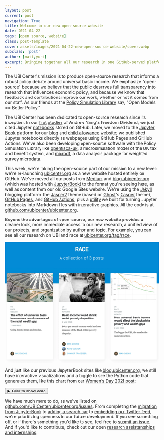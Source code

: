 ```yaml
---
layout: post
current: post
navigation: True
title: Welcome to our new open-source website
date: 2021-04-22
tags: [open source, website]
class: post-template
cover: assets/images/2021-04-22-new-open-source-website/cover.webp
subclass: 'post'
author: [matt,yuri]
excerpt: Bringing together all our research in one GitHub-served platform.
---
```


<head>
  <script src="https://cdn.plot.ly/plotly-latest.min.js"></script>
  <script src="https://ajax.googleapis.com/ajax/libs/jquery/3.5.1/jquery.min.js"></script>
</head>


The UBI Center's mission is to produce open-source research that informs a robust policy debate around universal basic income. We emphasize "open-source" because we believe that the public deserves full transparency into research that influences economic policy, and because we know that feedback and contributions improve our work, whether or not it comes from our staff. As our friends at the [Policy Simulation Library](http://pslmodels.org/) say, "Open Models == Better Policy."

The UBI Center has been dedicated to open-source research since its inception. In our [first](https://www.ubicenter.org/distributional-analysis-of-andrew-yangs-freedom-dividend) [studies](https://www.ubicenter.org/budgetneutral-version-of-andrew-yangs-freedom-dividend) of Andrew Yang's Freedom Dividend, we just cited Jupyter [notebooks](https://github.com/UBICenter/ubi-center/tree/master/notebooks/yang) stored on GitHub. Later, we moved to the [Jupyter Book](https://jupyterbook.org/) platform for our [blog](blog.ubicenter.org) and [child allowance](child-allowance.ubicenter.org) website; we published Jupyter notebooks directly as webpages using GitHub Pages and GitHub Actions. We've also been developing open-source software with the Policy Simulation Library like [openfisca-uk](github.com/pslmodels/openfisca-uk), a microsimulation model of the UK tax and benefit system, and [microdf](github.com/pslmodels/microdf), a data analysis package for weighted survey microdata.

This week, we're taking the open-source part of our mission to a new level: we're re-launching [ubicenter.org](ubicenter.org) as a new website hosted entirely on GitHub. We've moved all our posts from [Medium](https://medium.com/ubicenter) and [blog.ubicenter.org](blog.ubicenter.org) (which was hosted with [JupyterBook](https://jupyterbook.org/)) to the format you're seeing here, as well as content from our old Google Sites website. We're using the [Jekyll](https://jekyllrb.com/) blogging platform, the [Jasper2](https://github.com/jekyller/jasper2) theme (based on [Ghost](https://ghost.org/)'s [Casper](https://github.com/TryGhost/Casper) theme), [GitHub Pages](https://pages.github.com/), and [GitHub Actions](https://github.com/features/actions), plus a [utility](github.com/UBICenter/plotly-converter) we built for turning Jupyter notebooks into Markdown files with interactive graphics. All the code is at [github.com/ubicenter/ubicenter.org](github.com/ubicenter/ubicenter.org).

Beyond the advantages of open-source, our new website provides a cleaner look, more immediate access to our new research, a unified view of our projects, and organization by author and topic. For example, you can see all our research on UBI and race at [ubicenter.org/tag/race](https://ubicenter.org/tag/race).


![Posts with the "race" tag](assets/images/2021-04-22-new-open-source-website/race-tag.webp "image_tooltip")


And just like our previous JupyterBook sites like [blog.ubicenter.org](https://blog.ubicenter.org/), we still have interactive visualizations and a toggle to see the Python code that generates them, like this chart from our [Women's Day 2021 post](https://www.ubicenter.org/womens-day-2021):


<button class="code-button" id="button1" onclick="f1()">&#9654; Click to show code</button>
<div class="code-cell" id="asset_code_1" style="display: none;">
  <pre>
    <code>
import microdf as mdf
import numpy as np
import pandas as pd
import plotly.express as px
import ubicenter

df = pd.read_csv(
    "https://github.com/MaxGhenis/datarepo/raw/master/pppub20.csv.gz",
    usecols=[
        "MARSUPWT",
        "SPM_RESOURCES",
        "SPM_POVTHRESHOLD",
        "SPM_WEIGHT",
        "SPM_NUMPER",
        "A_SEX",
        "A_AGE",
        "SPM_ID",
        "AGI",
    ],
)
df.columns = df.columns.str.lower()
df["weight"] = df.marsupwt / 100
df["spm_weight"] = df.spm_weight / 100
df["female"] = df.a_sex == 2
df["poverty"] = df.spm_resources < df.spm_povthreshold
df["deep_poverty"] = df.spm_resources < (df.spm_povthreshold / 2)
df["sex"] = np.where(df.female, "Female", "Male")

spm = df.groupby(
    ["spm_id", "spm_resources", "spm_weight", "spm_povthreshold", "spm_numper"]
)[["agi"]].sum()
spm["agi_pos"] = np.maximum(spm.agi, 0)
spm.reset_index(inplace=True)

total_population = df.weight.sum()
total_agi_pos = mdf.weighted_sum(spm, "agi_pos", "spm_weight")

# Bin into ages aligning with 18 year old threshold.
DARK_PURPLE = "#46296E"  # Official Intl Womens Day Color.
LIGHT_PURPLE = "#907EA8"  # Lightened version.
DARK_GREY = "#9E9E9E"  # Gray 500 from Material Design.
LIGHT_GREY = "#BDBDBD"  # Gray 400.

COLOR_MAP = {
    "Female": DARK_PURPLE,
    "Male": LIGHT_GREY,
    "Female poverty": DARK_PURPLE,
    "Female deep poverty": LIGHT_PURPLE,
    "Male poverty": DARK_GREY,
    "Male deep poverty": LIGHT_GREY,
    "Poverty": DARK_PURPLE,
    "Deep poverty": LIGHT_PURPLE,
}

df["age_group"] = pd.cut(df.a_age + 1, np.arange(0, 91, 5), labels=np.arange(0, 86, 5))
pov_age = mdf.weighted_mean(
    df, ["poverty", "deep_poverty"], "marsupwt", groupby=["age_group", "sex"]
)
pov_age = pov_age.round(3)
pov_age.reset_index(inplace=True)
pov_age = pov_age.melt(["age_group", "sex"], ["poverty", "deep_poverty"])
pov_age["label"] = (
    pov_age.sex
    + " "
    + np.where(pov_age.variable == "poverty", "poverty", "deep poverty")
)

fig = px.line(
    pov_age, x="age_group", y="value", color="label", color_discrete_map=COLOR_MAP
)
fig.update_layout(
    title="Poverty by gender and age",
    xaxis_title="Age (in 5-year bins)",
    yaxis_title="SPM poverty rate (2019)",
    legend_title="",
    yaxis_tickformat="%",
    yaxis_range=[0, pov_age.value.max() * 1.1] #fig.update_xaxes(range=[1.5, 4.5])
)

fig.update_traces(mode="markers+lines", hovertemplate=None)

fig = ubicenter.format_fig(fig, show = False)
fig.show()
    </code>
  </pre>
</div>

<script>
function f1() {
  var x = document.getElementById("asset_code_1");
  var b = document.getElementById("button1");
  if (x.style.display === "none") {
    x.style.display = "block";
    b.innerHTML = "&#9660 Click to hide code";
  } else {
    x.style.display = "none";
    b.innerHTML = "&#9654 Click to show code";
  }
}
</script> 

<div>
  <script>
    $(document).ready(function(){
      $("#asset1").load("{{site.baseurl}}assets/markdown_assets/womens-day-2021/2020-03-08-womens-day-2021-asset-1.html");
    });
  </script>
</div>
<div id = "asset1"></div>


We have much more to do, as we've listed on [github.com/UBICenter/ubicenter.org/issues](github.com/UBICenter/ubicenter.org/issues). From completing the [migration](https://github.com/UBICenter/ubicenter.org/issues/161) [from JupyterBook](https://github.com/UBICenter/ubicenter.org/issues/162) to [adding a search bar](https://github.com/UBICenter/ubicenter.org/issues/3) to [embedding our Twitter feed](https://github.com/UBICenter/ubicenter.org/issues/149), we're prioritizing openness in our future development. If you see something off, or if there's something you'd like to see, feel free to [submit an issue](https://github.com/UBICenter/ubicenter.org/issues/new). And if you'd like to contribute, check out our open [research assistantships and internships](https://ubicenter.org/about/join/).
